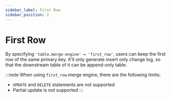 ```yaml
---
sidebar_label: First Row
sidebar_position: 2
---
```


# First Row

By specifying `'table.merge-engine' = 'first_row'`, users can keep the first row of the same primary key. It'll only
generate insert only change log, so that the downstream table of it can be append-only table.

:::note
When using `first_row` merge engine, there are the following limits:

- `UPDATE` and `DELETE` statements are not supported
- Partial update is not supported
  :::